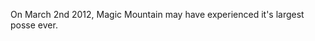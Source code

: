 <html><body><p>On March 2nd 2012, Magic Mountain may have experienced it's largest posse ever.</p></body></html>